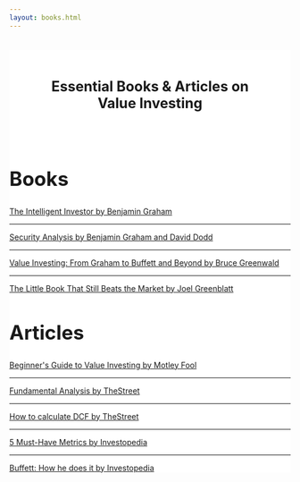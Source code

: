 ```yaml
---
layout: books.html
---
```


<div style="background-color: #fff;">
  <h1 style=" ackground-color: #fff; padding: 50px; text-align: center; font-size: 25px;">Essential Books & Articles on Value Investing</h1>

<div class="latest-edition-container">
  <h2 class="latest-edition-header" style="font-size: 35px;">Books</h2>
  <a class="latest-edition-article-link" href="https://www.amazon.com/Intelligent-Investor-Definitive-Investing-Essentials/dp/0060555661">The Intelligent Investor by Benjamin Graham</a>
  <hr>
  <a class="latest-edition-article-link" href="https://www.amazon.com/Intelligent-Investor-Definitive-Investing-Essentials/dp/0060555661">Security Analysis by Benjamin Graham and David Dodd</a>
  <hr>
  <a class="latest-edition-article-link" href="https://www.amazon.com/Intelligent-Investor-Definitive-Investing-Essentials/dp/0060555661">Value Investing: From Graham to Buffett and Beyond by Bruce Greenwald</a>
  <hr>
  <a class="latest-edition-article-link" href="https://www.amazon.com/Little-Book-Still-Beats-Market/dp/8126558032/ref=dp_ob_title_bk">The Little Book That Still Beats the Market by Joel Greenblatt</a>
</div>

<div class="more-articles-container">
  <h2 class="more-articles-header" style="font-size: 35px;">Articles</h2>
  <div class="more-articles-article-container">
    <a class="more-articles-article-link" href="https://www.fool.com/investing/beginners-guide-to-value-investing.aspx">Beginner's Guide to Value Investing by Motley Fool</a>
    <hr>
    <a class="more-articles-article-link" href="https://www.thestreet.com/story/10362279/1/getting-started-fundamental-analysis.html">Fundamental Analysis by TheStreet</a>
    <hr>
    <a class="more-articles-article-link" href="https://www.thestreet.com/investing/getting-started-with-discounted-cash-flows-10385275">How to calculate DCF by TheStreet</a>
    <hr>
    <a class="more-articles-article-link" href="https://www.investopedia.com/articles/fundamental-analysis/09/five-must-have-metrics-value-investors.asp">5 Must-Have Metrics by Investopedia</a>
    <hr>
    <a class="more-articles-article-link" href="https://www.investopedia.com/articles/01/071801.asp">Buffett: How he does it by Investopedia</a>
  </div>
</div>
